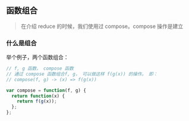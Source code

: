 ## 函数组合
> 在介绍 reduce 的时候，我们使用过 compose。compose 操作是建立

### 什么是组合
举个例子，两个函数组合：
```javascript
// f, g 函数， compose 函数
// 通过 compose 函数组合f, g， 可以做这样 f(g(x)) 的操作。 即：
// compose(f, g) -> (x) => f(g(x))

var compose = function(f, g) {
  return function(x) {
    return f(g(x));
  };
};
```

### 